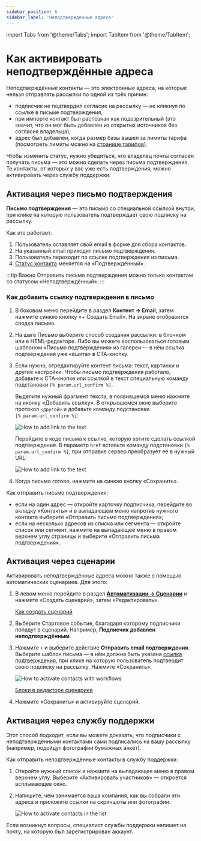 ```yaml
---
sidebar_position: 6
sidebar_label: 'Неподтверждённые адреса'
---
```


import Tabs from '@theme/Tabs';
import TabItem from '@theme/TabItem';

# Как активировать неподтверждённые адреса

Неподтверждённые контакты — это электронные адреса, на которые нельзя отправлять рассылки по одной из трёх причин:

- подписчик не подтвердил согласие на рассылку — не кликнул по ссылке в письме подтверждения,
- при импорте контакт был распознан как подозрительный (это значит, что он мог быть добавлен из открытых источников без согласия владельца),
- адрес был добавлен, когда размер базы вышел за лимиты тарифа (посмотреть лимиты можно на [странице тарифов](https://app.sendsay.ru/billing/plans)).

Чтобы изменить статус, нужно убедиться, что владелец почты согласен получать письма — это можно сделать через письма подтверждения. Те контакты, от которых у вас уже есть подтверждения, можно активировать через службу поддержки.

## Активация через письмо подтверждения

**Письмо подтверждения** — это письмо со специальной ссылкой внутри, при клике на которую пользователь подтверждает свою подписку на рассылку.

Как это работает:

1. Пользователь оставляет свой email в форме для сбора контактов.
2. На указанный email приходит письмо подтверждения.
3. Пользователь переходит по ссылке подтверждения из письма.
4. [Статус контакта](https://docs.sendsay.ru/subscribers/contacts/contact-status/) меняется на «Подтверждённый».

:::tip Важно
Отправить письмо подтверждения можно только контактам со статусом «Неподтверждённый».
:::

### Как добавить ссылку подтверждения в письмо

1. В боковом меню перейдите в раздел **Контент → Email**, затем нажмите синюю кнопку «+&nbsp;Создать Email». На экране отобразится сводка письма.
2. На шаге Письмо выберите способ создания рассылки: в блочном или в HTML-редакторе. Либо вы можете воспользоваться готовым шаблоном «Письмо подтверждения» из галереи — в нём ссылка подтверждения уже «вшита» в СТА-кнопку.
3. Если нужно, отредактируйте контент письма: текст, картинки и другие настройки. Чтобы письмо подтверждения работало, добавьте к СТА-кнопке или ссылкой в текст специальную команду подстановки `[% param.url_confirm %]`.

   <Tabs>
   <TabItem value="key1" label="В блочном редакторе" default>

   Выделите нужный фрагмент текста, в появившемся меню нажмите на иконку «Добавить ссылку». В открывшемся окне выберите протокол `<другой>` и добавьте команду подстановки <br/>
   `[% param.url_confirm %]`:

   ![How to add link to the text](/img/subscribers/contacts/how-to-activate-inactive-contacts/how-to-add-link-to-the-text-1.gif)

   </TabItem>
   <TabItem value="key2" label="В HTML-редакторе">

   Перейдите в коде письма к ссылке, которую хотите сделать ссылкой подтверждения. В параметр `href` вставьте команду подстановки `[% param.url_confirm %]`, при отправке сервер преобразует её в нужный URL:

   ![How to add link to the text](/img/subscribers/contacts/how-to-activate-inactive-contacts/how-to-add-link-to-the-text-2.gif)

   </TabItem>
   </Tabs>

4. Когда письмо готово, нажмите на синюю кнопку «Сохранить».

Как отправить письмо подтверждения:

- если на один адрес — откройте карточку подписчика, перейдите во вкладку «Контакты» и в выпадающем меню напротив нужного контакта выберите «Отправить письмо подтверждения»;
- если на несколько адресов из списка или сегмента — откройте список или сегмент, нажмите на выпадающее меню в правом верхнем углу страницы и выберите «Отправить письма подтверждения».

## Активация через сценарии

Активировать неподтверждённые адреса можно также с помощью автоматических сценариев. Для этого:

1. В левом меню перейдите в раздел [**Автоматизации → Сценарии**](https://app.sendsay.ru/automation/workflows) и нажмите «Создать сценарий», затем «Редактировать».

   [Как создать сценарий](https://docs.sendsay.ru/automations/automation-with-workflows/workflow-creation#как-создать-сценарий)

2. Выберите Стартовое событие, благодаря которому подписчики попадут в сценарий. Например, **Подписчик добавлен неподтверждённым**.

3. Нажмите `+` и выберите действие **Отправить email подтверждения**. Выберите шаблон письма — в нём должна быть указана [ссылка подтверждения](https://docs.sendsay.ru/subscribers/contacts/how-to-activate-inactive-contacts#как-добавить-ссылку-подтверждения-в-письмо), при клике на которую пользователь подтвердит свою подписку на рассылку. Нажмите «Сохранить».

   ![How to activate contacts with workflows](/img/subscribers/contacts/how-to-activate-inactive-contacts/how-to-activate-contacts-with-workflows.gif)

   [Блоки в редакторе сценариев](https://docs.sendsay.ru/automations/automation-with-workflows/workflow-blocks)

4. Нажмите «Сохранить» и активируйте сценарий.

## Активация через службу поддержки

Этот способ подходит, если вы можете доказать, что подписчики с неподтверждёнными контактами сами подписались на вашу рассылку (например, подойдут фотографии бумажных анкет).

Как отправить неподтверждённые контакты в службу поддержки:

1. Откройте нужный список и нажмите на выпадающее меню в правом верхнем углу. Выберите «Активировать участников» — откроется всплывающее окно.
2. Напишите, чем занимается ваша компания, как вы собрали эти адреса и приложите ссылки на скриншоты или фотографии.

   ![How to activate contacts in the list](/img/subscribers/contacts/how-to-activate-inactive-contacts/how-to-activate-contacts-in-the-list.gif) <br/>

Если возникнут вопросы, специалист службы поддержки напишет на почту, на которую был зарегистрирован аккаунт.
